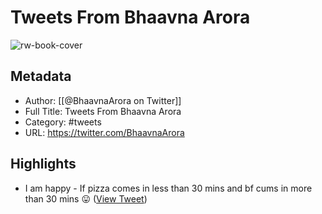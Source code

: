 # Tweets From Bhaavna Arora

![rw-book-cover](https://pbs.twimg.com/profile_images/1703590483543666688/NQ-_uP6J.jpg)

## Metadata
- Author: [[@BhaavnaArora on Twitter]]
- Full Title: Tweets From Bhaavna Arora
- Category: #tweets
- URL: https://twitter.com/BhaavnaArora

## Highlights
- I am happy -
  If pizza comes in less than 30 mins
  and bf cums in more than 30 mins 😛 ([View Tweet](https://twitter.com/BhaavnaArora/status/1171781486304878592))
